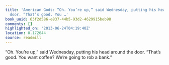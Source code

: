 ```yaml
---
title: 'American Gods: “Oh. You’re up,” said Wednesday, putting his head around the
  door. “That’s good. You …'
book_uuid: 63f2d586-e837-44b5-93d2-4629915beb98
comments: []
highlighted_on: '2013-06-24T04:19:40Z'
location: 0.172644
source: readmill
---
```


“Oh. You’re up,” said Wednesday, putting his head around the door. “That’s good. You want coffee? We’re going to rob a bank.”